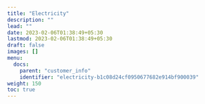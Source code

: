 ```yaml
---
title: "Electricity"
description: ""
lead: ""
date: 2023-02-06T01:38:49+05:30
lastmod: 2023-02-06T01:38:49+05:30
draft: false
images: []
menu:
  docs:
    parent: "customer_info"
    identifier: "electricity-b1c08d24cf0950677682e914bf900039"
weight: 150
toc: true
---
```

